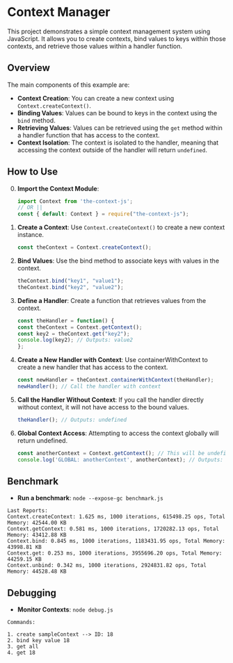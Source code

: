 # Context Manager

This project demonstrates a simple context management system using JavaScript. It allows you to create contexts, bind values to keys within those contexts, and retrieve those values within a handler function.

## Overview

The main components of this example are:

- **Context Creation**: You can create a new context using `Context.createContext()`.
- **Binding Values**: Values can be bound to keys in the context using the `bind` method.
- **Retrieving Values**: Values can be retrieved using the `get` method within a handler function that has access to the context.
- **Context Isolation**: The context is isolated to the handler, meaning that accessing the context outside of the handler will return `undefined`.

## How to Use

0. **Import the Context Module**:

    ```javascript
    import Context from 'the-context-js';
    // OR ||
    const { default: Context } = require("the-context-js");
    ```

1. **Create a Context**: Use `Context.createContext()` to create a new context instance.
   
   ```javascript
   const theContext = Context.createContext();
   ```


2. **Bind Values**: Use the bind method to associate keys with values in the context.

    ```javascript
    theContext.bind("key1", "value1");
    theContext.bind("key2", "value2");
    ```

3. **Define a Handler**: Create a function that retrieves values from the context.

    ```javascript
    const theHandler = function() {
    const theContext = Context.getContext();
    const key2 = theContext.get("key2");
    console.log(key2); // Outputs: value2
    };
    ``` 


4. **Create a New Handler with Context**: Use containerWithContext to create a new handler that has access to the context.

    ```javascript
    const newHandler = theContext.containerWithContext(theHandler);
    newHandler(); // Call the handler with context
    ```

5. **Call the Handler Without Context**: If you call the handler directly without context, it will not have access to the bound values.

    ```javascript
    theHandler(); // Outputs: undefined
    ```

6. **Global Context Access**: Attempting to access the context globally will return undefined.

    ```javascript
    const anotherContext = Context.getContext(); // This will be undefined
    console.log('GLOBAL: anotherContext', anotherContext); // Outputs: undefined
    ```



## Benchmark

- **Run a benchmark**:
`node --expose-gc benchmark.js`
```
Last Reports:
Context.createContext: 1.625 ms, 1000 iterations, 615498.25 ops, Total Memory: 42544.00 KB
Context.getContext: 0.581 ms, 1000 iterations, 1720282.13 ops, Total Memory: 43412.88 KB
Context.bind: 0.845 ms, 1000 iterations, 1183431.95 ops, Total Memory: 43998.81 KB
Context.get: 0.253 ms, 1000 iterations, 3955696.20 ops, Total Memory: 44259.15 KB
Context.unbind: 0.342 ms, 1000 iterations, 2924831.82 ops, Total Memory: 44528.48 KB
```

## Debugging

- **Monitor Contexts**:
`node debug.js`

```
Commands:

1. create sampleContext --> ID: 18
2. bind key value 18
3. get all
4. get 18
```







